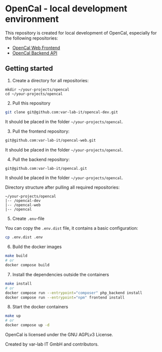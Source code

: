 # OpenCal - local development environment

This repository is created for local development of OpenCal, especially for the following repositories:

- [OpenCal Web Frontend](https://github.com/var-lab-it/opencal-web)
- [OpenCal Backend API](https://github.com/var-lab-it/opencal)

## Getting started

1. Create a directory for all repositories:

```
mkdir ~/your-projects/opencal
cd ~/your-projects/opencal
```

2. Pull this repository

```bash
git clone git@github.com:var-lab-it/opencal-dev.git
```

It should be placed in the folder `~/your-projects/opencal`.

3. Pull the frontend repository:

```bash
git@github.com:var-lab-it/opencal-web.git
```

It should be placed in the folder `~/your-projects/opencal`.

4. Pull the backend repository:

```bash
git@github.com:var-lab-it/opencal.git
```

It should be placed in the folder `~/your-projects/opencal`.

Directory structure after pulling all required repositories:

```
~/your-projects/opencal
|-- /opencal-dev
|-- /opencal-web
|-- /opencal
```

5. Create `.env`-file

You can copy the `.env.dist` file, it contains a basic configuration:

```bash
cp .env.dist .env
```

6. Build the docker images

```bash
make build
# or
docker compose build
```

7. Install the dependencies outside the containers

```bash
make install
# or
docker compose run --entrypoint="composer" php_backend install
docker compose run --entrypoint="npm" frontend install
```

8. Start the docker containers

```bash
make up
# or 
docker compose up -d
```

OpenCal is licensed under the GNU AGPLv3 License.

Created by var-lab IT GmbH and contributors.
